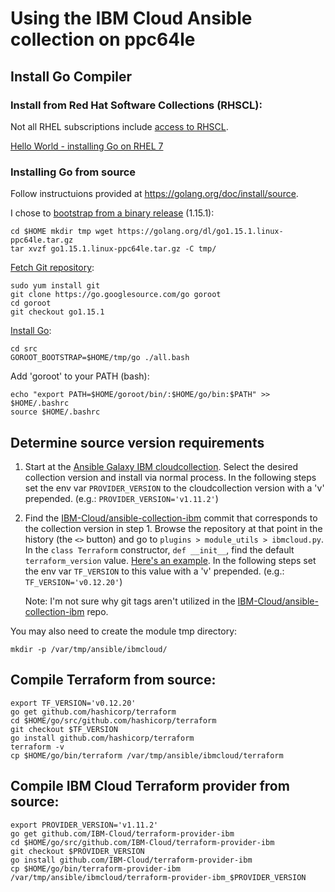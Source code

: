 # Using the IBM Cloud Ansible collection on ppc64le

## Install Go Compiler

### Install from Red Hat Software Collections (RHSCL):

Not all RHEL subscriptions include [access to RHSCL][1].

[Hello World - installing Go on RHEL 7][2]

### Installing Go from source

Follow instructuions provided at https://golang.org/doc/install/source.

I chose to [bootstrap from a binary release][3] (1.15.1):

    cd $HOME mkdir tmp wget https://golang.org/dl/go1.15.1.linux-ppc64le.tar.gz
    tar xvzf go1.15.1.linux-ppc64le.tar.gz -C tmp/

[Fetch Git repository][4]:

    sudo yum install git
    git clone https://go.googlesource.com/go goroot
    cd goroot
    git checkout go1.15.1

[Install Go][5]:

    cd src
    GOROOT_BOOTSTRAP=$HOME/tmp/go ./all.bash

Add 'goroot' to your PATH (bash):

    echo "export PATH=$HOME/goroot/bin/:$HOME/go/bin:$PATH" >> $HOME/.bashrc
    source $HOME/.bashrc

## Determine source version requirements

1. Start at the [Ansible Galaxy IBM cloudcollection][6].  Select the desired
   collection version and install via normal process. In the following steps
   set the env var `PROVIDER_VERSION` to the cloudcollection version with a 'v'
   prepended. (e.g.: `PROVIDER_VERSION='v1.11.2'`)

2. Find the [IBM-Cloud/ansible-collection-ibm][7] commit that corresponds to
   the collection version in step 1. Browse the repository at that point in the
   history (the `<>` button) and go to `plugins > module_utils > ibmcloud.py`.
   In the `class Terraform` constructor, `def __init__`, find the default
   `terraform_version` value. [Here's an example][8]. In the following steps
   set the env var `TF_VERSION` to this value with a 'v' prepended. (e.g.:
   `TF_VERSION='v0.12.20'`)

   Note: I'm not sure why git tags aren't utilized in the
   [IBM-Cloud/ansible-collection-ibm][7] repo.


You may also need to create the module tmp directory:

    mkdir -p /var/tmp/ansible/ibmcloud/

## Compile Terraform from source:

    export TF_VERSION='v0.12.20'
    go get github.com/hashicorp/terraform
    cd $HOME/go/src/github.com/hashicorp/terraform
    git checkout $TF_VERSION
    go install github.com/hashicorp/terraform
    terraform -v
    cp $HOME/go/bin/terraform /var/tmp/ansible/ibmcloud/terraform

## Compile IBM Cloud Terraform provider from source:

    export PROVIDER_VERSION='v1.11.2'
    go get github.com/IBM-Cloud/terraform-provider-ibm
    cd $HOME/go/src/github.com/IBM-Cloud/terraform-provider-ibm
    git checkout $PROVIDER_VERSION
    go install github.com/IBM-Cloud/terraform-provider-ibm
    cp $HOME/go/bin/terraform-provider-ibm /var/tmp/ansible/ibmcloud/terraform-provider-ibm_$PROVIDER_VERSION

[1]: https://access.redhat.com/solutions/472793
[2]: https://developers.redhat.com/HW/Go-RHEL-7#troubleshooting_and_faq
[3]: https://golang.org/doc/install/source#bootstrapFromBinaryRelease
[4]: https://golang.org/doc/install/source#fetch
[5]: https://golang.org/doc/install/source#install
[6]: https://galaxy.ansible.com/ibm/cloudcollection
[7]: https://github.com/IBM-Cloud/ansible-collection-ibm/commits/master
[8]: https://github.com/IBM-Cloud/ansible-collection-ibm/blob/c706e66310a154c0aa7b3ecc870ba455a2cf0975/plugins/module_utils/ibmcloud.py#L635
[9]: https://github.com/IBM-Cloud/terraform-provider-ibm/releases
